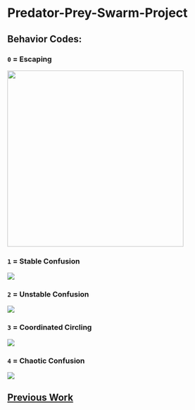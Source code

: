 # Predator-Prey-Swarm-Project

## Behavior Codes:
### `0` = Escaping

<img src="https://github.com/vermontolympian/Swarm-DR-Pred-Prey/assets/36552014/debcfe0d-848c-4588-84c6-e78a2cca283a" width="400">

### `1` = Stable Confusion

<img src="https://github.com/vermontolympian/Swarm-DR-Pred-Prey/assets/36552014/07f013cd-bea7-43a1-b502-854feac1c63a">

### `2` = Unstable Confusion

<img src="https://github.com/vermontolympian/Swarm-DR-Pred-Prey/assets/36552014/1db4aa68-ae8e-4dcb-bbc5-c41ac52f0d22">

### `3` = Coordinated Circling

<img src="https://github.com/vermontolympian/Swarm-DR-Pred-Prey/assets/36552014/f608557c-281d-4657-a16b-27352af89c92">

### `4` = Chaotic Confusion

<img src="https://github.com/vermontolympian/Swarm-DR-Pred-Prey/assets/36552014/b124600f-76e2-4c8b-980e-0acc10c8d619">

## [Previous Work](https://github.com/pmocz/activematter-python/blob/main/activematter.py)
